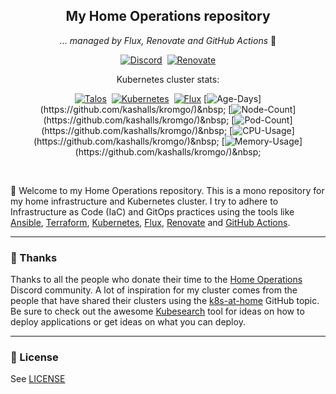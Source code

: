 <div align="center">

## My Home Operations repository

_... managed by Flux, Renovate and GitHub Actions_ :robot:

[![Discord](https://img.shields.io/discord/673534664354430999?style=for-the-badge&label&logo=discord&logoColor=white&color=blue)](https://discord.gg/home-operations)&nbsp;
[![Renovate](https://img.shields.io/badge/powered_by-Renovate-blue?style=for-the-badge&logo=renovate)](https://www.mend.io/renovate/)

Kubernetes cluster stats:

[![Talos](https://img.shields.io/endpoint?url=https%3A%2F%2Fkromgo.econline.nl%2Ftalos_version&style=for-the-badge&logo=talos&logoColor=white&color=orange&label=talos)](https://talos.dev)&nbsp;
[![Kubernetes](https://img.shields.io/endpoint?url=https%3A%2F%2Fkromgo.econline.nl%2Fkubernetes_version&style=for-the-badge&logo=kubernetes&logoColor=white&color=blue&label=k8s)](https://kubernetes.io)&nbsp;
[![Flux](https://img.shields.io/endpoint?url=https%3A%2F%2Fkromgo.econline.nl%2Fflux_version&style=for-the-badge&logo=flux&logoColor=white&color=blue&label=flux)](https://fluxcd.io)
[![Age-Days](https://kromgo.econline.nl/cluster_age_days?format=badge?)](https://github.com/kashalls/kromgo/)&nbsp;
[![Node-Count](https://kromgo.econline.nl/cluster_node_count?format=badge?)](https://github.com/kashalls/kromgo/)&nbsp;
[![Pod-Count](https://kromgo.econline.nl/cluster_pod_count?format=badge?)](https://github.com/kashalls/kromgo/)&nbsp;
[![CPU-Usage](https://kromgo.econline.nl/cluster_cpu_usage?format=badge?)](https://github.com/kashalls/kromgo/)&nbsp;
[![Memory-Usage](https://kromgo.econline.nl/cluster_memory_usage?format=badge?)](https://github.com/kashalls/kromgo/)&nbsp;

</div>
<br>

👋 Welcome to my Home Operations repository. This is a mono repository for my home infrastructure and Kubernetes cluster. I try to adhere to Infrastructure as Code (IaC) and GitOps practices using the tools like [Ansible](https://www.ansible.com/), [Terraform](https://www.terraform.io/), [Kubernetes](https://kubernetes.io/), [Flux](https://github.com/fluxcd/flux2), [Renovate](https://github.com/renovatebot/renovate) and [GitHub Actions](https://github.com/features/actions).

---

### :handshake: Thanks

Thanks to all the people who donate their time to the [Home Operations](https://discord.gg/home-operations) Discord community. A lot of inspiration for my cluster comes from the people that have shared their clusters using the [k8s-at-home](https://github.com/topics/k8s-at-home) GitHub topic. Be sure to check out the awesome [Kubesearch](http://kubesearch.dev) tool for ideas on how to deploy applications or get ideas on what you can deploy.

---

### 🔏 License

See [LICENSE](https://github.com/kireque/home-ops/blob/main/LICENSE)
